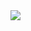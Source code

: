  <img src="https://img.shields.io/badge/TypeScript-3178C6?style=for-the-badge&logo=TypeScript&logoColor=white"/>
